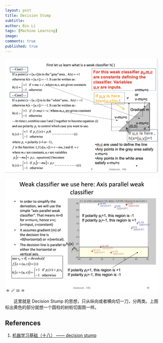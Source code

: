```yaml
---
layout: post
title: Decision Stump
subtitle:
author: Bin Li
tags: [Machine Learning]
image: 
comments: true
published: true
---
```



![-w848](/img/media/15453087717633.jpg)

![-w1199](/img/media/15453175023379.jpg)

　　这里就是 Decision Stump 的思想，只从纵向或者横向切一刀，分两类。上图标出黄色的部分就想一个圆柱的树桩切面图一样。


## References
1. [机器学习基础（十八） —— decision stump](https://blog.csdn.net/lanchunhui/article/details/50980635)